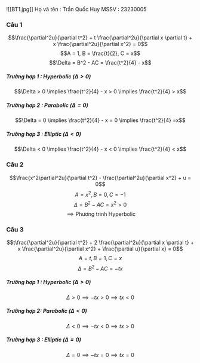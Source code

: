 ![[BT1.jpg]]
Họ và tên : Trần Quốc Huy
MSSV : 23230005
### Câu 1
$$\frac{\partial^2u}{\partial t^2} + t \frac{\partial^2u}{\partial x \partial t} + x \frac{\partial^2u}{\partial x^2} = 0$$
$$A = 1, B = \frac{t}{2}, C = x$$
$$\Delta = B^2 - AC = \frac{t^2}{4} - x$$
##### Trường hợp 1 : Hyperbolic ($\Delta > 0$)
$$\Delta > 0 \implies \frac{t^2}{4} - x > 0 \implies \frac{t^2}{4} > x$$
##### Trường hợp 2 : Parabolic ($\Delta = 0$)
$$\Delta = 0 \implies \frac{t^2}{4} - x = 0 \implies \frac{t^2}{4} =x$$
##### Trường hợp 3 : Elliptic ($\Delta < 0$)
$$\Delta < 0 \implies \frac{t^2}{4} - x < 0 \implies \frac{t^2}{4} < x$$
### Câu 2
$$\frac{x^2\partial^2u}{\partial t^2} - \frac{\partial^2u}{\partial x^2} + u = 0$$
$$A = x^2, B = 0, C = -1$$
$$\Delta = B^2 - AC = x^2 > 0$$
$$\implies \text{Phương trình Hyperbolic}$$
### Câu 3
$$t\frac{\partial^2u}{\partial t^2} + 2 \frac{\partial^2u}{\partial x \partial t} + x \frac{\partial^2u}{\partial x^2} + \frac{\partial u}{\partial x} = 0$$
$$A = t, B = 1, C = x$$
$$\Delta = B^2 - AC = -tx$$
##### Trường hợp 1 : Hyperbolic ($\Delta > 0$)
$$\Delta > 0\implies -tx > 0 \implies tx < 0$$
##### Trường hợp 2: Parabolic ($\Delta < 0$)
$$\Delta < 0 \implies -tx < 0 \implies tx > 0$$
##### Trường hợp 3 : Elliptic ($\Delta = 0$)
$$\Delta = 0 \implies -tx = 0 \implies tx = 0$$

